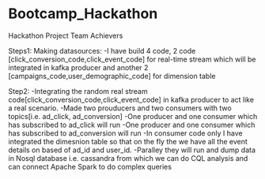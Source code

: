 # Bootcamp_Hackathon
Hackathon Project Team Achievers

Steps1:
Making datasources:
-I have build 4 code, 2 code [click_conversion_code,click_event_code] for real-time stream which will be integrated in kafka producer and another 2 [campaigns_code,user_demographic_code]
for dimension table

Step2:
-Integrating the random real stream code[click_conversion_code,click_event_code] in kafka producer to act like a real scenario.
-Made two prouducers and two consumers with two topics[i.e. ad_click, ad_conversion] 
-One producer and one consumer which has subscribed to ad_click will run
-One producer and one consumer which has subscribed to ad_conversion will run
-In consumer code only I have integrated the dimesnion table so that on the fly the we have all the event details on based of ad_id and user_id.
-Paralley they will run and dump data in Nosql database i.e. cassandra from which we can do CQL analysis and can connect Apache Spark to do complex queries

